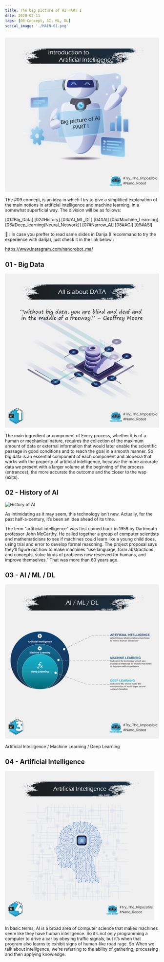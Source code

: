 ```yaml
---
title: The big picture of AI PART I
date: 2020-02-11
tags: [09-Concept, AI, ML, DL]
social_image: './MAIN-01.png'
---
```


![Intro](./MAIN-01.png)

The #09 concept, is an idea in which I try to give a simplified explanation of the main notions in artificial intelligence and machine learning, in a somewhat superficial way. The division will be as follows:

[01#Big_Data]
[02#History]
[03#AI_ML_DL]
[04#AI]
[05#Machine_Learning]
[06#Deep_learning(Neural_Network)]
[07#Narrow_AI]
[08#AGI]
[09#ASI]

🚨 : In case you preffer to read same slides in Darija (I recommand to try the experience with darija), just check it in the link below :

https://www.instagram.com/nanorobot_ma/ 

## 01 - Big Data

![Data](./01.png)

The main ingredient or component of Every process, whether it is of a human or mechanical nature, requires the collection of the maximum amount of data or external information that would later enable the scientific passage in good conditions and to reach the goal in a smooth manner. So big data is an essential component of each component and alopecia that works with the property of artificial intelligence, because the more accurate data we present with a larger volume at the beginning of the process (entrances), the more accurate the outcome and the closer to the wap (exits).

## 02 - History of AI

![History of AI](./02.png)

As intimidating as it may seem, this technology isn’t new. Actually, for the past half-a-century, it’s been an idea ahead of its time.

The term “artificial intelligence” was first coined back in 1956 by Dartmouth professor John McCarthy. He called together a group of computer scientists and mathematicians to see if machines could learn like a young child does, using trial and error to develop formal reasoning. The project proposal says they’ll figure out how to make machines “use language, form abstractions and concepts, solve kinds of problems now reserved for humans, and improve themselves.” That was more than 60 years ago.

## 03 - AI / ML / DL

![AI](./03.png)

Artificial Intelligence / Machine Learning / Deep Learning

## 04 - Artificial Intelligence

![AI](./04.png)

In basic terms, AI is a broad area of computer science that makes machines seem like they have human intelligence.
So it’s not only programming a computer to drive a car by obeying traffic signals, but it’s when that program also learns to exhibit signs of human-like road rage.
So When we talk about intelligence, we're referring to the ability of gathering, processing and then applying knowledge.